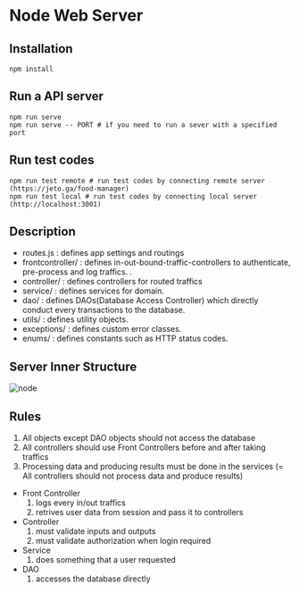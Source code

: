 # Node Web Server
## Installation
```
npm install
```
## Run a API server
```
npm run serve
npm run serve -- PORT # if you need to run a sever with a specified port
```

## Run test codes
```
npm run test remote # run test codes by connecting remote server (https://jeto.ga/food-manager)
npm run test local # run test codes by connecting local server (http://localhost:3001)
```

## Description
- routes.js : defines app settings and routings
- frontcontroller/ : defines in-out-bound-traffic-controllers to authenticate, pre-process and log traffics. .
- controller/ : defines controllers for routed traffics
- service/ : defines services for domain.
- dao/ : defines DAOs(Database Access Controller) which directly conduct every transactions to the database. 
- utils/ : defines utility objects.
- exceptions/ : defines custom error classes.
- enums/ : defines constants such as HTTP status codes.

## Server Inner Structure
![node](https://user-images.githubusercontent.com/48780754/112164075-f021d500-8c30-11eb-933e-f8b2bf87c451.png)

## Rules
1. All objects except DAO objects should not access the database
2. All controllers should use Front Controllers before and after taking traffics
3. Processing data and producing results must be done in the services (= All controllers should not process data and produce results)

- Front Controller
  1. logs every in/out traffics
  2. retrives user data from session and pass it to controllers
- Controller
  1. must validate inputs and outputs
  2. must validate authorization when login required
- Service
  1. does something that a user requested
- DAO
  1. accesses the database directly
